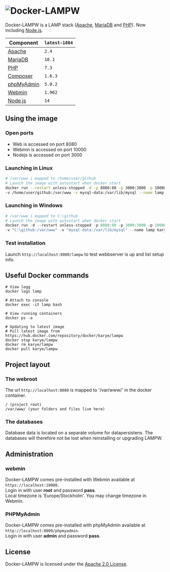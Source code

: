 # ![Docker-LAMPW][logo]
Docker-LAMPW is a LAMP stack ([Apache][apache], [MariaDB][mariadb] and [PHP][php]).
Now including [Node.js][nodejs].

Component | `latest-1804`
---|---
[Apache][apache] |`2.4`
[MariaDB][mariadb] |`10.1`
[PHP][php] |`7.3`
[Composer][composer] |`1.6.3`
[phpMyAdmin][phpmyadmin] |`5.0.2`
[Webmin][webmin] |`1.962`
[Node.js][nodejs] |`14`

## Using the image
### Open ports
* Web is accessed on port 8080
* Webmin is accessed on port 10000
* Nodejs is accessed on port 3000

### Launching in Linux
```bash
# /var/www i mapped to /home/user/github
# Launch the image with autostart when docker start
docker run --restart unless-stopped -d -p 8080:80 -p 3000:3000 -p 10000:10000 \
-v /home/user/github:/var/www -v mysql-data:/var/lib/mysql --name lamp karye/lampw
```

### Launching in Windows
```powershell
# /var/www i mapped to C:\github
# Launch the image with autostart when docker start
docker run -d --restart unless-stopped -p 8080:80 -p 3000:3000 -p 10000:10000 `
-v "C:\github:/var/www" -v "mysql-data:/var/lib/mysql" --name lamp karye/lampw
```

### Test installation
Launch `http://localhost:8080/lampw` to test webbserver is up and list setup info.

## Useful Docker commands
```shell
# View logg
docker logs lamp

# Attach to console
docker exec -it lamp bash

# View running containers
docker ps -a

# Updating to latest image
# Pull latest image from https://hub.docker.com/repository/docker/karye/lampw
docker stop karye/lampw
docker rm karye/lampw
docker pull karye/lampw
```

## Project layout
### The webroot
The url `http://localhost:8080` is mapped to '/var/www/' in the docker container.
```
/ (project root)
/var/www/ (your folders and files live here)
```

### The databases
Database data is located on a separate volume for datapersistens.
The databases will therefore not be lost when reinstalling or upgrading LAMPW. 

## Administration
### webmin
Docker-LAMPW comes pre-installed with Webmin available at `https://localhost:10000`.\
Login in with user **root** and password **pass**.\
Local timezone is 'Europe/Stockholm'. You may change timezone in Webmin.

### PHPMyAdmin
Docker-LAMPW comes pre-installed with phpMyAdmin available at `http://localhost:8000/phpmyadmin`.\
Login in with user **admin** and password **pass**.

## License
Docker-LAMPW is licensed under the [Apache 2.0 License][info-license].

[logo]: https://cdn.rawgit.com/mattrayner/docker-lamp/831976c022782e592b7e2758464b2a9efe3da042/docs/logo.svg

[apache]: http://www.apache.org/
[mariadb]: https://mariadb.org/
[nodejs]: https://nodejs.org/
[php]: http://php.net/
[composer]: https://getcomposer.org/
[phpmyadmin]: https://www.phpmyadmin.net/
[Webmin]: http://www.webmin.com/

[end-of-life]: http://php.net/supported-versions.php
[info-docker-hub]: https://hub.docker.com/r/mattrayner/lamp
[info-license]: LICENSE